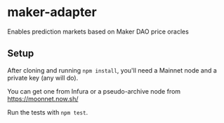 # maker-adapter

Enables prediction markets based on Maker DAO price oracles

## Setup

After cloning and running `npm install`, you'll need a Mainnet node and a private key (any will do).

You can get one from Infura or a pseudo-archive node from https://moonnet.now.sh/

Run the tests with `npm test`.